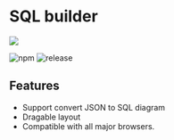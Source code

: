 # SQL builder 

![](https://user-images.githubusercontent.com/32217515/159045072-7bfbbcba-2903-46b8-8e56-32896f574102.png)



![npm](https://img.shields.io/npm/v/npm?logo=npm&style=plastic "title-1") ![release](https://img.shields.io/badge/React-V17.0.2-blue")

## Features

- Support convert JSON to SQL diagram
- Dragable layout
- Compatible with all major browsers.


